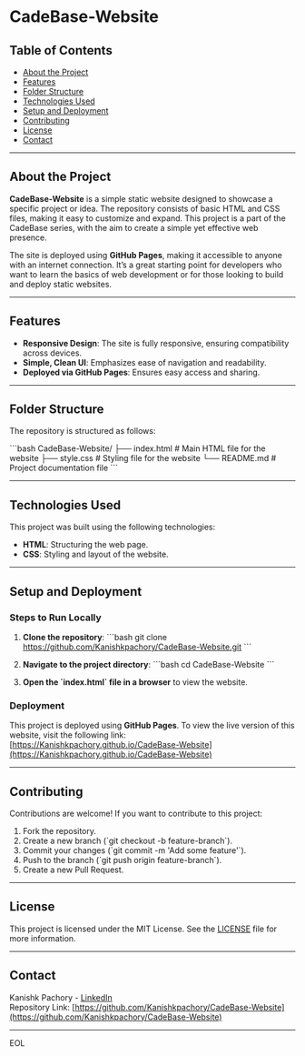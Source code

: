 # CadeBase-Website

## Table of Contents
- [About the Project](#about-the-project)
- [Features](#features)
- [Folder Structure](#folder-structure)
- [Technologies Used](#technologies-used)
- [Setup and Deployment](#setup-and-deployment)
- [Contributing](#contributing)
- [License](#license)
- [Contact](#contact)

---

## About the Project

**CadeBase-Website** is a simple static website designed to showcase a specific project or idea. The repository consists of basic HTML and CSS files, making it easy to customize and expand. This project is a part of the CadeBase series, with the aim to create a simple yet effective web presence. 

The site is deployed using **GitHub Pages**, making it accessible to anyone with an internet connection. It’s a great starting point for developers who want to learn the basics of web development or for those looking to build and deploy static websites.

---

## Features

- **Responsive Design**: The site is fully responsive, ensuring compatibility across devices.
- **Simple, Clean UI**: Emphasizes ease of navigation and readability.
- **Deployed via GitHub Pages**: Ensures easy access and sharing.

---

## Folder Structure

The repository is structured as follows:

\`\`\`bash
CadeBase-Website/
├── index.html        # Main HTML file for the website
├── style.css         # Styling file for the website
└── README.md         # Project documentation file
\`\`\`

---

## Technologies Used

This project was built using the following technologies:

- **HTML**: Structuring the web page.
- **CSS**: Styling and layout of the website.

---

## Setup and Deployment

### Steps to Run Locally

1. **Clone the repository**:
   \`\`\`bash
   git clone https://github.com/Kanishkpachory/CadeBase-Website.git
   \`\`\`

2. **Navigate to the project directory**:
   \`\`\`bash
   cd CadeBase-Website
   \`\`\`

3. **Open the \`index.html\` file in a browser** to view the website.

### Deployment

This project is deployed using **GitHub Pages**. To view the live version of this website, visit the following link:
[https://Kanishkpachory.github.io/CadeBase-Website](https://Kanishkpachory.github.io/CadeBase-Website)

---

## Contributing

Contributions are welcome! If you want to contribute to this project:

1. Fork the repository.
2. Create a new branch (\`git checkout -b feature-branch\`).
3. Commit your changes (\`git commit -m 'Add some feature'\`).
4. Push to the branch (\`git push origin feature-branch\`).
5. Create a new Pull Request.

---

## License

This project is licensed under the MIT License. See the [LICENSE](LICENSE) file for more information.

---

## Contact

Kanishk Pachory - [LinkedIn](https://www.linkedin.com/in/kanishkpachory)  
Repository Link: [https://github.com/Kanishkpachory/CadeBase-Website](https://github.com/Kanishkpachory/CadeBase-Website)

---

EOL
